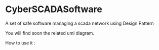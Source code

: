 # CyberSCADASoftware
A set of safe software managing a scada network using Design Pattern

You will find soon the related uml diagram.


How to use it :
